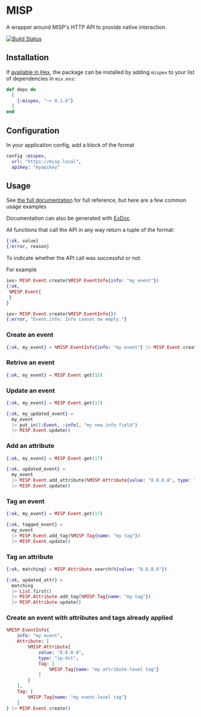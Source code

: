 # MISP

A wrapper around MISP's HTTP API to provide native interaction.

[![Build Status](https://travis-ci.org/FloatingGhost/mispex.svg?branch=master)](https://travis-ci.org/FloatingGhost/mispex)

## Installation

If [available in Hex](https://hex.pm/docs/publish), the package can be installed
by adding `mispex` to your list of dependencies in `mix.exs`:

```elixir
def deps do
  [
    {:mispex, "~> 0.1.8"}
  ]
end
```

## Configuration

In your application config, add a block of the format

```elixir
config :mispex,
  url: "https://misp.local",
  apikey: "myapikey"
```

## Usage

See [the full documentation](https://hexdocs.pm/mispex/MISP.html) for full reference,
but here are a few common usage examples

Documentation can also be generated with [ExDoc](https://github.com/elixir-lang/ex_doc)

All functions that call the API in any way return a tuple of the format:

```elixir
{:ok, value}
{:error, reason}
```

To indicate whether the API call was successful or not.

For example

```elixir
iex> MISP.Event.create(%MISP.EventInfo{info: "my event"})
{:ok,
 %MISP.Event{
 }
}

iex> MISP.Event.create(%MISP.EventInfo{})
{:error, "Event.info: Info cannot be empty."}
```

### Create an event

```elixir
{:ok, my_event} = %MISP.EventInfo{info: "my event"} |> MISP.Event.create()
```

### Retrive an event

```elixir
{:ok, my_event} = MISP.Event.get(15)
```

### Update an event

```elixir
{:ok, my_event} = MISP.Event.get(17)

{:ok, my_updated_event} = 
  my_event
  |> put_in([:Event, :info], "my new info field")
  |> MISP.Event.update()
```

### Add an attribute

```elixir
{:ok, my_event} = MISP.Event.get(17)

{:ok, updated_event} =
  my_event
  |> MISP.Event.add_attribute(%MISP.Attribute{value: "8.8.8.8", type: "ip-dst"})
  |> MISP.Event.update()
```

### Tag an event

```elixir
{:ok, my_event} = MISP.Event.get(17)

{:ok, tagged_event} = 
  my_event
  |> MISP.Event.add_tag(%MISP.Tag{name: "my tag"})
  |> MISP.Event.update()
```

### Tag an attribute

```elixir
{:ok, matching} = MISP.Attribute.search(%{value: "8.8.8.8"})

{:ok, updated_attr} =
  matching
  |> List.first() 
  |> MISP.Attribute.add_tag(%MISP.Tag{name: "my tag"})
  |> MISP.Attribute.update()
```

### Create an event with attributes and tags already applied

```elixir
%MISP.EventInfo{
    info: "my event",
    Attribute: [
        %MISP.Attribute{
            value: "8.8.8.8",
            type: "ip-dst",
            Tag: [
                %MISP.Tag{name: "my attribute-level tag"}
            ]
        }
    ],
    Tag: [
        %MISP.Tag{name: "my event-level tag"}
    ]
} |> MISP.Event.create()
```
